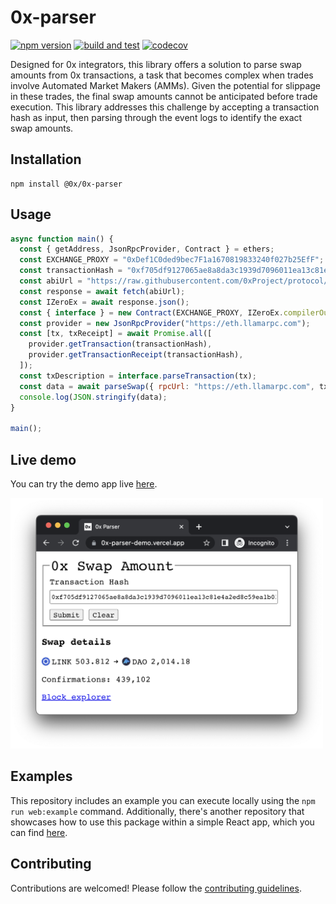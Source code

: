 # 0x-parser

[![npm version](https://img.shields.io/npm/v/@0x/0x-parser.svg?style=flat-square)](https://www.npmjs.com/package/@0x/0x-parser)
[![build and test](https://github.com/0xproject/0x-parser/actions/workflows/test.yml/badge.svg)](https://github.com/0xproject/0x-parser/actions/workflows/test.yml)
[![codecov](https://codecov.io/gh/0xproject/0x-parser/branch/main/graph/badge.svg?token=OnNsoc2OrF)](https://codecov.io/gh/0xproject/0x-parser)

Designed for 0x integrators, this library offers a solution to parse swap amounts from 0x transactions, a task that becomes complex when trades involve Automated Market Makers (AMMs). Given the potential for slippage in these trades, the final swap amounts cannot be anticipated before trade execution. This library addresses this challenge by accepting a transaction hash as input, then parsing through the event logs to identify the exact swap amounts.

## Installation

```
npm install @0x/0x-parser
```

## Usage

```javascript
async function main() {
  const { getAddress, JsonRpcProvider, Contract } = ethers;
  const EXCHANGE_PROXY = "0xDef1C0ded9bec7F1a1670819833240f027b25EfF";
  const transactionHash = "0xf705df9127065ae8a8da3c1939d7096011ea13c81e4a2ed8c59ea1b039f7565d";
  const abiUrl = "https://raw.githubusercontent.com/0xProject/protocol/development/packages/contract-artifacts/artifacts/IZeroEx.json";
  const response = await fetch(abiUrl);
  const IZeroEx = await response.json();
  const { interface } = new Contract(EXCHANGE_PROXY, IZeroEx.compilerOutput.abi);
  const provider = new JsonRpcProvider("https://eth.llamarpc.com");
  const [tx, txReceipt] = await Promise.all([
    provider.getTransaction(transactionHash),
    provider.getTransactionReceipt(transactionHash),
  ]);
  const txDescription = interface.parseTransaction(tx);
  const data = await parseSwap({ rpcUrl: "https://eth.llamarpc.com", txReceipt, txDescription });
  console.log(JSON.stringify(data);
}

main();
```

## Live demo

You can try the demo app live [here](https://0x-parser-demo.vercel.app/).

<img src="https://raw.githubusercontent.com/hzhu/yo/main/react-demo.png" alt="0x parser React demo app" width="500"/>

## Examples

This repository includes an example you can execute locally using the `npm run web:example` command. Additionally, there's another repository that showcases how to use this package within a simple React app, which you can find [here](https://github.com/hzhu/0x-parser-demo).

## Contributing

Contributions are welcomed! Please follow the [contributing guidelines](./.github/.CONTRIBUTING.md).
